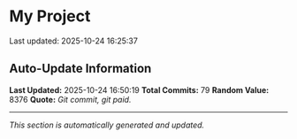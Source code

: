 # My Project


Last updated: 2025-10-24 16:25:37






















































































































































































































































































































































































































































































## Auto-Update Information

**Last Updated:** 2025-10-24 16:50:19
**Total Commits:** 79
**Random Value:** 8376
**Quote:** _Git commit, git paid._

---
_This section is automatically generated and updated._